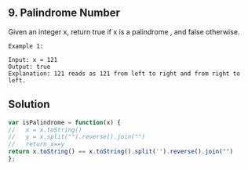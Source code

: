 ## 9. Palindrome Number

Given an integer x, return true if x is a 
palindrome
, and false otherwise.

```
Example 1:

Input: x = 121
Output: true
Explanation: 121 reads as 121 from left to right and from right to left.
```

## Solution

```jsx
var isPalindrome = function(x) {
//   x = x.toString()
//   y = x.split("").reverse().join("")
//   return x==y 
return x.toString() == x.toString().split('').reverse().join("")
};

```